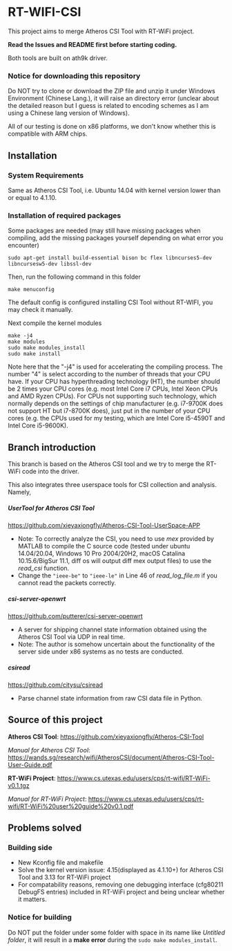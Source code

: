 # RT-WIFI-CSI

This project aims to merge Atheros CSI Tool with RT-WiFi project.

**Read the Issues and README first before starting coding.**

Both tools are built on ath9k driver.

### Notice for downloading this repository

Do NOT try to clone or download the ZIP file and unzip it under Windows Environment (Chinese Lang.), it will raise an directory error (unclear about the detailed reason but I guess is related to encoding schemes as I am using a Chinese lang version of Windows).

All of our testing is done on x86 platforms, we don't know whether this is compatible with ARM chips.
## Installation
### System Requirements
Same as Atheros CSI Tool, i.e. Ubuntu 14.04 with kernel version lower than or equal to 4.1.10.
### Installation of required packages
Some packages are needed (may still have missing packages when compiling, add the missing packages yourself depending on what error you encounter)

`sudo apt-get install build-essential bison bc flex libncurses5-dev libncursesw5-dev libssl-dev`

Then, run the following command in this folder

`make menuconfig`

The default config is configured installing CSI Tool without RT-WIFI, you may check it manually.

Next compile the kernel modules
```
make -j4
make modules
sudo make modules_install
sudo make install
```
Note here that the "-j4" is used for accelerating the compiling process. The number "4" is select according to the number of threads that your CPU have. If your CPU has hyperthreading technology (HT), the number should be 2 times your CPU cores (e.g. most Intel Core i7 CPUs, Intel Xeon CPUs and AMD Ryzen CPUs). For CPUs not supporting such technology, which normally depends on the settings of chip manufacturer (e.g. i7-9700K does not support HT but i7-8700K does), just put in the number of your CPU cores (e.g. the CPUs used for my testing, which are Intel Core i5-4590T and Intel Core i5-9600K).
## Branch introduction

This branch is based on the Atheros CSI tool and we try to merge the RT-WiFi code into the driver.

This also integrates three userspace tools for CSI collection and analysis.
Namely,

##### UserTool for Atheros CSI Tool
https://github.com/xieyaxiongfly/Atheros-CSI-Tool-UserSpace-APP
   * Note: To correctly analyze the CSI, you need to use *mex* provided by MATLAB to compile the C source code (tested under ubuntu 14.04/20.04, Windows 10 Pro 2004/20H2, macOS Catalina 10.15.6/BigSur 11.1, diff os will output diff mex output files) to use the *read_csi* function. 
   * Change the `"ieee-be"` to `"ieee-le"` in Line 46 of *read_log_file.m* if you cannot read the packets correctly. 
##### csi-server-openwrt
https://github.com/putterer/csi-server-openwrt
   * A server for shipping channel state information obtained using the Atheros CSI Tool via UDP in real time. 
   * Note: The author is somehow uncertain about the functionality of the server side under x86 systems as no tests are conducted.
##### csiread
https://github.com/citysu/csiread    
   * Parse channel state information from raw CSI data file in Python.
## Source of this project

**Atheros CSI Tool**: https://github.com/xieyaxiongfly/Atheros-CSI-Tool

*Manual for Atheros CSI Tool*: https://wands.sg/research/wifi/AtherosCSI/document/Atheros-CSI-Tool-User-Guide.pdf

**RT-WiFi Project**: https://www.cs.utexas.edu/users/cps/rt-wifi/RT-WiFi-v0.1.tgz

*Manual for RT-WiFi Project*: https://www.cs.utexas.edu/users/cps/rt-wifi/RT-WiFi%20user%20guide%20v0.1.pdf

## Problems solved

### Building side

* New Kconfig file and makefile
* Solve the kernel version issue: 4.15(displayed as 4.1.10+) for Atheros CSI Tool and 3.13 for RT-WiFi project
* For compatability reasons, removing one debugging interface (cfg80211 DebugFS entries) included in RT-WiFi project and being unclear whether it matters. 

### Notice for building

Do NOT put the folder under some folder with space in its name like *Untitled folder*, it will result in a **make error** during the `sudo make modules_install`.

